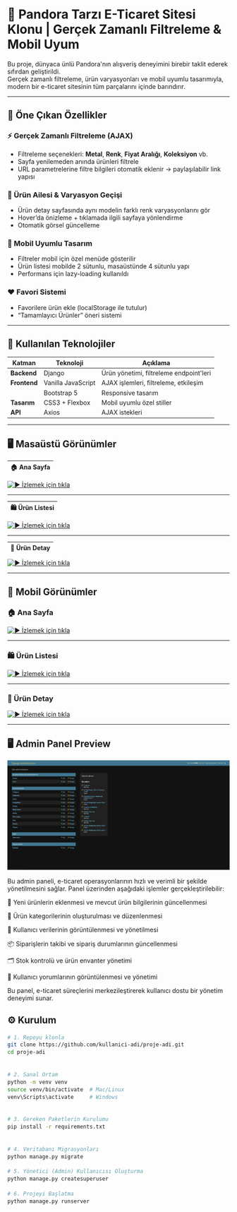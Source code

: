 # 💍 Pandora Tarzı E-Ticaret Sitesi Klonu | Gerçek Zamanlı Filtreleme & Mobil Uyum

Bu proje, dünyaca ünlü Pandora'nın alışveriş deneyimini birebir taklit ederek sıfırdan geliştirildi.  
Gerçek zamanlı filtreleme, ürün varyasyonları ve mobil uyumlu tasarımıyla, modern bir e-ticaret sitesinin tüm parçalarını içinde barındırır.

---

## 🌟 Öne Çıkan Özellikler

### ⚡️ Gerçek Zamanlı Filtreleme (AJAX)
- Filtreleme seçenekleri: **Metal**, **Renk**, **Fiyat Aralığı**, **Koleksiyon** vb.
- Sayfa yenilemeden anında ürünleri filtrele
- URL parametrelerine filtre bilgileri otomatik eklenir → paylaşılabilir link yapısı

### 💎 Ürün Ailesi & Varyasyon Geçişi
- Ürün detay sayfasında aynı modelin farklı renk varyasyonlarını gör
- Hover’da önizleme + tıklamada ilgili sayfaya yönlendirme
- Otomatik görsel güncelleme

### 📱 Mobil Uyumlu Tasarım
- Filtreler mobil için özel menüde gösterilir
- Ürün listesi mobilde 2 sütunlu, masaüstünde 4 sütunlu yapı
- Performans için lazy-loading kullanıldı

### ❤️ Favori Sistemi
- Favorilere ürün ekle (localStorage ile tutulur)
- “Tamamlayıcı Ürünler” öneri sistemi

---

## 🔧 Kullanılan Teknolojiler

| Katman       | Teknoloji         | Açıklama                                 |
|--------------|-------------------|------------------------------------------|
| **Backend**  | Django             | Ürün yönetimi, filtreleme endpoint'leri |
| **Frontend** | Vanilla JavaScript | AJAX işlemleri, filtreleme, etkileşim   |
|              | Bootstrap 5        | Responsive tasarım                      |
| **Tasarım**  | CSS3 + Flexbox     | Mobil uyumlu özel stiller               |
| **API**      | Axios              | AJAX istekleri                          |

---
## 🖥️ Masaüstü Görünümler

|🏠 Ana Sayfa |
|-------------|
[![▶️ İzlemek için tıkla](screenshots/mainC.gif)](https://youtu.be/4rmXltN4lzM)

---

|🛍️ Ürün Listesi |
|-------------|
[![▶️ İzlemek için tıkla](screenshots/menuC.gif)](https://youtu.be/CaPrFtV_Wsk)

---

|📄 Ürün Detay |
|-------------|
[![▶️ İzlemek için tıkla](screenshots/productC.gif)](https://youtu.be/DF_GKciMD50)

---

## 📱 Mobil Görünümler

### 🏠 Ana Sayfa  
[![▶️ İzlemek için tıkla](screenshots/mainM.gif)](https://youtu.be/67BQphoCt7k)

---

### 🛍️ Ürün Listesi  
[![▶️ İzlemek için tıkla](screenshots/menuM.gif)](https://youtu.be/jwreRi7uapE)

---

### 📄 Ürün Detay  
[![▶️ İzlemek için tıkla](screenshots/productM.gif)](https://youtu.be/5GOwtd5PvBY)

---

## 🖥️ Admin Panel Preview

![Screenshot](screenshots/admin-panel.png)

Bu admin paneli, e-ticaret operasyonlarının hızlı ve verimli bir şekilde yönetilmesini sağlar. Panel üzerinden aşağıdaki işlemler gerçekleştirilebilir:

🛒 Yeni ürünlerin eklenmesi ve mevcut ürün bilgilerinin güncellenmesi

📁 Ürün kategorilerinin oluşturulması ve düzenlenmesi

👤 Kullanıcı verilerinin görüntülenmesi ve yönetilmesi

📦 Siparişlerin takibi ve sipariş durumlarının güncellenmesi

🗂️ Stok kontrolü ve ürün envanter yönetimi

💬 Kullanıcı yorumlarının görüntülenmesi ve yönetimi

Bu panel, e-ticaret süreçlerini merkezileştirerek kullanıcı dostu bir yönetim deneyimi sunar.


## ⚙️ Kurulum

```bash
# 1. Repoyu klonla
git clone https://github.com/kullanici-adi/proje-adi.git
cd proje-adi


# 2. Sanal Ortam 
python -m venv venv
source venv/bin/activate  # Mac/Linux
venv\Scripts\activate     # Windows


# 3. Gereken Paketlerin Kurulumu
pip install -r requirements.txt


# 4. Veritabanı Migrasyonları
python manage.py migrate

# 5. Yönetici (Admin) Kullanıcısı Oluşturma
python manage.py createsuperuser

# 6. Projeyi Başlatma
python manage.py runserver

